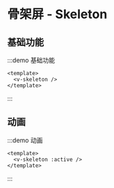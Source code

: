 # 骨架屏 - Skeleton

## 基础功能

:::demo 基础功能

```vue
<template>
  <v-skeleton />
</template>
```

:::

## 动画

:::demo 动画

```vue
<template>
  <v-skeleton :active />
</template>
```

:::

